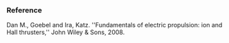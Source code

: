 ### Reference
Dan M., Goebel and Ira, Katz. ''Fundamentals of electric propulsion: ion and Hall thrusters,'' John Wiley & Sons, 2008.

